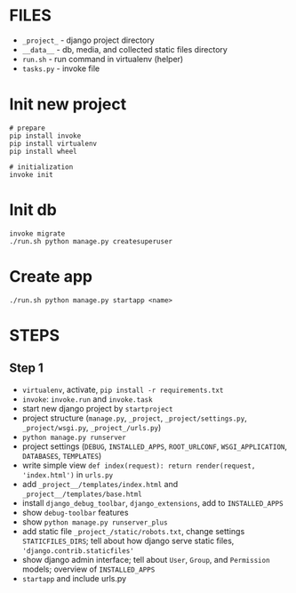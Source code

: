 # FILES

 - `_project_` - django project directory
 - `__data__` - db, media, and collected static files directory
 - `run.sh` - run command in virtualenv (helper)
 - `tasks.py` - invoke file

# Init new project

    # prepare
    pip install invoke
    pip install virtualenv
    pip install wheel

    # initialization
    invoke init


# Init db

    invoke migrate
    ./run.sh python manage.py createsuperuser

# Create app

    ./run.sh python manage.py startapp <name>

# STEPS #

## Step 1 ##

 - `virtualenv`, activate, `pip install -r requirements.txt`
 - `invoke`: `invoke.run` and `invoke.task`
 - start new django project by `startproject`
 - project structure (`manage.py`, `_project`, `_project/settings.py`, `_project/wsgi.py`, `_project_/urls.py`)
 - `python manage.py runserver`
 - project settings (`DEBUG`, `INSTALLED_APPS`, `ROOT_URLCONF`, `WSGI_APPLICATION`, `DATABASES`, `TEMPLATES`)
 - write simple view `def index(request): return render(request, 'index.html')` in `urls.py`
 - add `_project__/templates/index.html` and `_project__/templates/base.html`
 - install `django_debug_toolbar`, `django_extensions`, add to `INSTALLED_APPS`
 - show `debug-toolbar` features
 - show `python manage.py runserver_plus`
 - add static file `_project_/static/robots.txt`, change settings `STATICFILES_DIRS`; tell about how django serve static files, `'django.contrib.staticfiles'`
 - show django admin interface; tell about `User`, `Group`, and `Permission` models; overview of `INSTALLED_APPS`
 - `startapp` and include urls.py
